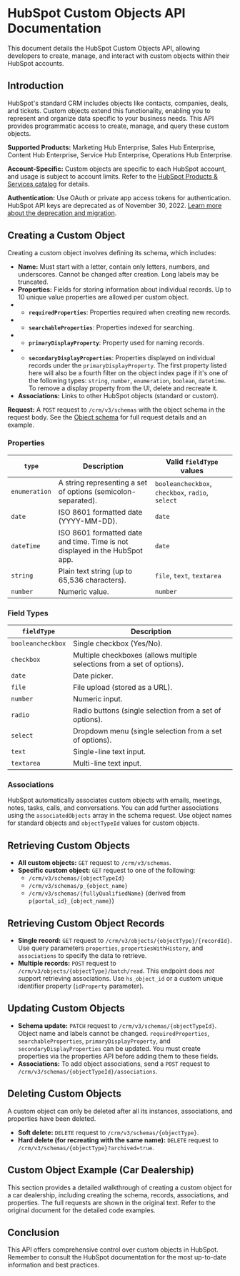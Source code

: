 # HubSpot Custom Objects API Documentation

This document details the HubSpot Custom Objects API, allowing developers to create, manage, and interact with custom objects within their HubSpot accounts.

## Introduction

HubSpot's standard CRM includes objects like contacts, companies, deals, and tickets.  Custom objects extend this functionality, enabling you to represent and organize data specific to your business needs.  This API provides programmatic access to create, manage, and query these custom objects.

**Supported Products:**  Marketing Hub Enterprise, Sales Hub Enterprise, Content Hub Enterprise, Service Hub Enterprise, Operations Hub Enterprise.

**Account-Specific:** Custom objects are specific to each HubSpot account, and usage is subject to account limits.  Refer to the [HubSpot Products & Services catalog](link-to-catalog) for details.

**Authentication:**  Use OAuth or private app access tokens for authentication.  HubSpot API keys are deprecated as of November 30, 2022.  [Learn more about the deprecation and migration](link-to-deprecation-info).


## Creating a Custom Object

Creating a custom object involves defining its schema, which includes:

* **Name:**  Must start with a letter, contain only letters, numbers, and underscores.  Cannot be changed after creation.  Long labels may be truncated.
* **Properties:**  Fields for storing information about individual records.  Up to 10 unique value properties are allowed per custom object.
*   * **`requiredProperties`**: Properties required when creating new records.
*   * **`searchableProperties`**: Properties indexed for searching.
*   * **`primaryDisplayProperty`**: Property used for naming records.
*   * **`secondaryDisplayProperties`**: Properties displayed on individual records under the `primaryDisplayProperty`. The first property listed here will also be a fourth filter on the object index page if it's one of the following types: `string`, `number`, `enumeration`, `boolean`, `datetime`. To remove a display property from the UI, delete and recreate it.
* **Associations:**  Links to other HubSpot objects (standard or custom).

**Request:**  A `POST` request to `/crm/v3/schemas` with the object schema in the request body.  See the [Object schema](link-to-object-schema-details) for full request details and an example.

### Properties

| `type`       | Description                                                                     | Valid `fieldType` values |
|--------------|---------------------------------------------------------------------------------|--------------------------|
| `enumeration` | A string representing a set of options (semicolon-separated).                   | `booleancheckbox`, `checkbox`, `radio`, `select` |
| `date`       | ISO 8601 formatted date (YYYY-MM-DD).                                          | `date`                   |
| `dateTime`   | ISO 8601 formatted date and time.  Time is not displayed in the HubSpot app. | `date`                   |
| `string`     | Plain text string (up to 65,536 characters).                                  | `file`, `text`, `textarea` |
| `number`     | Numeric value.                                                                  | `number`                 |


### Field Types

| `fieldType`      | Description                                                                                                        |
|-------------------|--------------------------------------------------------------------------------------------------------------------|
| `booleancheckbox` | Single checkbox (Yes/No).                                                                                           |
| `checkbox`       | Multiple checkboxes (allows multiple selections from a set of options).                                              |
| `date`           | Date picker.                                                                                                      |
| `file`           | File upload (stored as a URL).                                                                                       |
| `number`         | Numeric input.                                                                                                     |
| `radio`          | Radio buttons (single selection from a set of options).                                                              |
| `select`         | Dropdown menu (single selection from a set of options).                                                             |
| `text`           | Single-line text input.                                                                                            |
| `textarea`       | Multi-line text input.                                                                                             |


### Associations

HubSpot automatically associates custom objects with emails, meetings, notes, tasks, calls, and conversations.  You can add further associations using the `associatedObjects` array in the schema request.  Use object names for standard objects and `objectTypeId` values for custom objects.


## Retrieving Custom Objects

* **All custom objects:** `GET` request to `/crm/v3/schemas`.
* **Specific custom object:** `GET` request to one of the following:
    * `/crm/v3/schemas/{objectTypeId}`
    * `/crm/v3/schemas/p_{object_name}`
    * `/crm/v3/schemas/{fullyQualifiedName}`  (derived from `p{portal_id}_{object_name}`)


## Retrieving Custom Object Records

* **Single record:** `GET` request to `/crm/v3/objects/{objectType}/{recordId}`.  Use query parameters `properties`, `propertiesWithHistory`, and `associations` to specify the data to retrieve.
* **Multiple records:** `POST` request to `/crm/v3/objects/{objectType}/batch/read`.  This endpoint does *not* support retrieving associations. Use `hs_object_id` or a custom unique identifier property (`idProperty` parameter).


## Updating Custom Objects

* **Schema update:** `PATCH` request to `/crm/v3/schemas/{objectTypeId}`.  Object name and labels cannot be changed.  `requiredProperties`, `searchableProperties`, `primaryDisplayProperty`, and `secondaryDisplayProperties` can be updated.  You must create properties via the properties API before adding them to these fields.
* **Associations:** To add object associations, send a `POST` request to `/crm/v3/schemas/{objectTypeId}/associations`.


## Deleting Custom Objects

A custom object can only be deleted after all its instances, associations, and properties have been deleted.

* **Soft delete:** `DELETE` request to `/crm/v3/schemas/{objectType}`.
* **Hard delete (for recreating with the same name):** `DELETE` request to `/crm/v3/schemas/{objectType}?archived=true`.


## Custom Object Example (Car Dealership)

This section provides a detailed walkthrough of creating a custom object for a car dealership, including creating the schema, records, associations, and properties.  The full requests are shown in the original text.  Refer to the original document for the detailed code examples.


## Conclusion

This API offers comprehensive control over custom objects in HubSpot.  Remember to consult the HubSpot documentation for the most up-to-date information and best practices.

